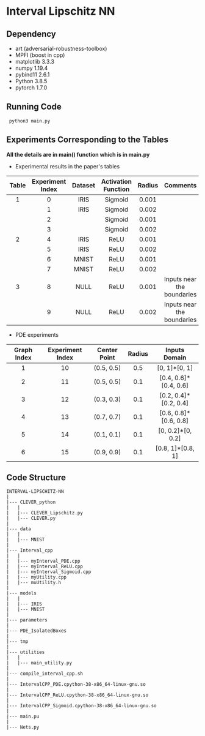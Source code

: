 # Interval Lipschitz NN

## Dependency
- art (adversarial-robustness-toolbox)
- MPFI (boost in cpp)
- matplotlib 3.3.3
- numpy 1.19.4
- pybind11 2.6.1
- Python 3.8.5
- pytorch 1.7.0

## Running Code
``` python3 main.py```

## Experiments Corresponding to the Tables
**All the details are in main() function which is in main.py**
- Experimental results in the paper's tables

| Table | Experiment Index | Dataset | Activation Function | Radius |          Comments          |
|:-----:|:----------------:|:-------:|:-------------------:|:------:|:--------------------------:|
|   1   |         0        |   IRIS  |       Sigmoid       |  0.001 |                            |
|       |         1        |   IRIS  |       Sigmoid       |  0.002 |                            |
|       |         2        |         |       Sigmoid       |  0.001 |                            |
|       |         3        |         |       Sigmoid       |  0.002 |                            |
|   2   |         4        |   IRIS  |         ReLU        |  0.001 |                            |
|       |         5        |   IRIS  |         ReLU        |  0.002 |                            |
|       |         6        |  MNIST  |         ReLU        |  0.001 |                            |
|       |         7        |  MNIST  |         ReLU        |  0.002 |                            |
|   3   |         8        |   NULL  |         ReLU        |  0.001 | Inputs near the boundaries |
|       |         9        |   NULL  |         ReLU        |  0.002 | Inputs near the boundaries |

- PDE experiments

| Graph Index | Experiment Index | Center Point | Radius |     Inputs Domain     |
|:-----------:|:----------------:|:------------:|:------:|:---------------------:|
|      1      |        10        |  (0.5, 0.5)  |   0.5  |     [0, 1]*[0, 1]     |
|      2      |        11        |  (0.5, 0.5)  |   0.1  | [0.4, 0.6]*[0.4, 0.6] |
|      3      |        12        |  (0.3, 0.3)  |   0.1  | [0.2, 0.4]*[0.2, 0.4] |
|      4      |        13        |  (0.7, 0.7)  |   0.1  | [0.6, 0.8]*[0.6, 0.8] |
|      5      |        14        |  (0.1, 0.1)  |   0.1  |   [0, 0.2]*[0, 0.2]   |
|      6      |        15        |  (0.9, 0.9)  |   0.1  |   [0.8, 1]*[0.8, 1]   |

## Code Structure
```
INTERVAL-LIPSCHITZ-NN
|
|--- CLEVER_python
|   |
|   |--- CLEVER_Lipschitz.py
|   |--- CLEVER.py
|
|--- data
|   |
|   |--- MNIST
|
|--- Interval_cpp
|   |
|   |--- myInterval_PDE.cpp
|   |--- myInterval_ReLU.cpp
|   |--- myInterval_Sigmoid.cpp
|   |--- myUtility.cpp
|   |--- muUtility.h
|
|--- models
|   |
|   |--- IRIS
|   |--- MNIST
|
|--- parameters
|
|--- PDE_IsolatedBoxes
|
|--- tmp
|
|--- utilities
|   |
|   |--- main_utility.py
|
|--- compile_interval_cpp.sh
|
|--- IntervalCPP_PDE.cpython-38-x86_64-linux-gnu.so
|
|--- IntervalCPP_ReLU.cpython-38-x86_64-linux-gnu.so
|
|--- IntervalCPP_Sigmoid.cpython-38-x86_64-linux-gnu.so
|
|--- main.pu
|
|--- Nets.py

```
